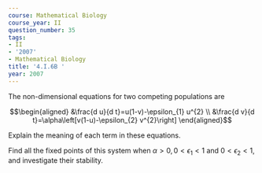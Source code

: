 ```yaml
---
course: Mathematical Biology
course_year: II
question_number: 35
tags:
- II
- '2007'
- Mathematical Biology
title: '4.I.6B '
year: 2007
---
```



The non-dimensional equations for two competing populations are

$$\begin{aligned}
&\frac{d u}{d t}=u(1-v)-\epsilon_{1} u^{2} \\
&\frac{d v}{d t}=\alpha\left[v(1-u)-\epsilon_{2} v^{2}\right]
\end{aligned}$$

Explain the meaning of each term in these equations.

Find all the fixed points of this system when $\alpha>0,0<\epsilon_{1}<1$ and $0<\epsilon_{2}<1$, and investigate their stability.